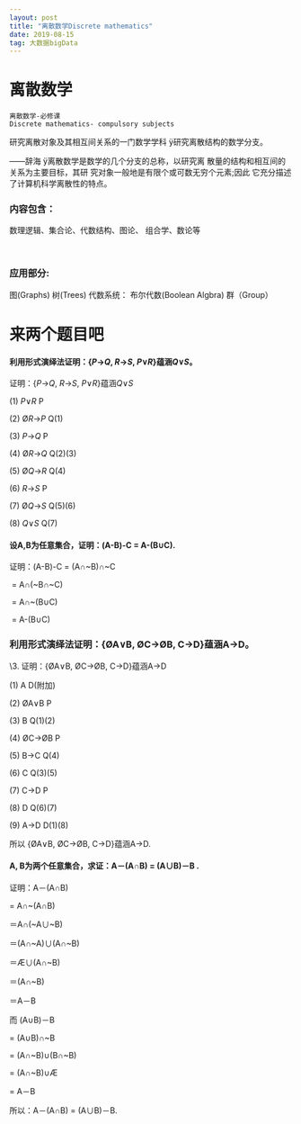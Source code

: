 ```yaml
---
layout: post
title: "离散数学Discrete mathematics"
date: 2019-08-15
tag: 大数据bigData
---
```






# 离散数学	

```
离散数学-必修课
Discrete mathematics- compulsory subjects
```



研究离散对象及其相互间关系的一门数学学科 ÿ研究离散结构的数学分支。

——辞海 ÿ离散数学是数学的几个分支的总称，以研究离 散量的结构和相互间的关系为主要目标，其研 究对象一般地是有限个或可数无穷个元素;因此 它充分描述了计算机科学离散性的特点。

### 内容包含：

数理逻辑、集合论、代数结构、图论、 组合学、数论等

​	

### 应用部分:

图(Graphs)
树(Trees)
代数系统：
	布尔代数(Boolean Algbra) 
	群（Group）





# 来两个题目吧

#### 利用形式演绎法证明：{*P*→*Q*, *R*→*S*, *P*∨*R*}蕴涵*Q*∨*S*。

证明：{*P*→*Q*, *R*→*S*, *P*∨*R*}蕴涵*Q*∨*S*

(1) *P*∨*R*               P

(2) Ø*R*→*P*             Q(1)

(3) *P*→*Q*               P

(4) Ø*R*→*Q*            Q(2)(3)

(5) Ø*Q*→*R*            Q(4)

(6) *R*→*S*                P

(7) Ø*Q*→*S*             Q(5)(6)

(8) *Q*∨*S*               Q(7)

#### 设A,B为任意集合，证明：(A-B)-C = A-(B∪C).

 证明：(A-B)-C = (A∩~B)∩~C 

​              = A∩(~B∩~C)

​              = A∩~(B∪C)

​              = A-(B∪C)

### 利用形式演绎法证明：{ØA∨B,  ØC→ØB,  C→D}蕴涵A→D。

\3.    证明：{ØA∨B,  ØC→ØB,  C→D}蕴涵A→D

(1) A                     D(附加)

(2) ØA∨B            P

(3) B                     Q(1)(2)

(4) ØC→ØB          P

(5) B→C               Q(4)

(6) C                     Q(3)(5)

(7) C→D               P

(8) D                    Q(6)(7)

(9) A→D               D(1)(8)

所以 {ØA∨B,  ØC→ØB,  C→D}蕴涵A→D.

#### A, B为两个任意集合，求证：A－(A∩B) = (A∪B)－B .

证明：A－(A∩B) 

= A∩~(A∩B)

＝A∩(~A∪~B)

＝(A∩~A)∪(A∩~B)

＝Æ∪(A∩~B)

＝(A∩~B)

＝A－B

而 (A∪B)－B

= (A∪B)∩~B

= (A∩~B)∪(B∩~B)

= (A∩~B)∪Æ

= A－B

所以：A－(A∩B) = (A∪B)－B.

